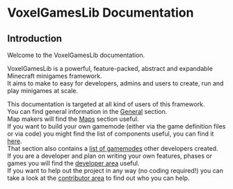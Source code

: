 # VoxelGamesLib Documentation

## Introduction

Welcome to the VoxelGamesLib documentation.

VoxelGamesLib is a powerful, feature-packed, abstract and expandable Minecraft minigames framework.  
It aims to make to easy for developers, admins and users to create, run and play minigames at scale.

This documentation is targeted at all kind of users of this framework.  
You can find general information in the [General](/general/getting-started) section.  
Map makers will find the [Maps](/maps/introduction) section useful.  
If you want to build your own gamemode (either via the game definition files or via code) you might
find the list of components useful, you can find it [here](/components/general).  
That section also contains a [list of gamemodes](/components/games) other developers created.  
If you are a developer and plan on writing your own features, phases or games you will find the 
[developer area](/developer-area/how-to-write-a-feature) useful.  
If you want to help out the project in any way (no coding required!) you can take a look at the
[contributor area](/contributor-area/general) to find out who you can help.
